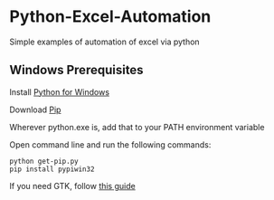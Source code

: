 # Python-Excel-Automation

Simple examples of automation of excel via python

## Windows Prerequisites

Install [Python for Windows](https://www.python.org/downloads/windows/)

Download [Pip](https://bootstrap.pypa.io/get-pip.py)

Wherever python.exe is, add that to your PATH environment variable

Open command line and run the following commands:

```
python get-pip.py
pip install pypiwin32
```

If you need GTK, follow [this guide](https://www.gtk.org/download/windows.php)

